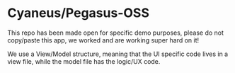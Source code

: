 # Cyaneus/Pegasus-OSS

This repo has been made open for specific demo purposes, please do not copy/paste this app, we worked and are working super hard on it!

We use a View/Model structure, meaning that the UI specific code lives in a view file, while the model file has the logic/UX code.
